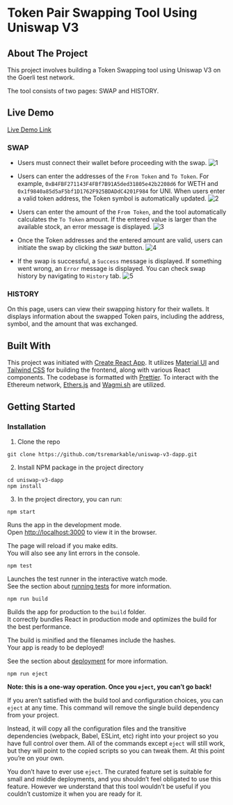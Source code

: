 # Token Pair Swapping Tool Using Uniswap V3

## About The Project
This project involves building a Token Swapping tool using Uniswap V3 on the Goerli test network.

The tool consists of two pages: SWAP and HISTORY.

## Live Demo

[Live Demo Link](https://uniswap-v3-dapp.vercel.app/)

### SWAP
- Users must connect their wallet before proceeding with the swap.
![1](https://github.com/tsremarkable/uniswap-v3-dapp/assets/110060055/970a713c-30d8-4f71-baf0-83c823fecccc)

- Users can enter the addresses of the `From Token` and `To Token`. For example, `0xB4FBF271143F4FBf7B91A5ded31805e42b2208d6` for WETH and `0x1f9840a85d5aF5bf1D1762F925BDADdC4201F984` for UNI. When users enter a valid token address, the Token symbol is automatically updated.
![2](https://github.com/tsremarkable/uniswap-v3-dapp/assets/110060055/aca1aa8b-a45a-49cb-a331-8f77fab569ec)

- Users can enter the amount of the `From Token`, and the tool automatically calculates the `To Token` amount. If the entered value is larger than the available stock, an error message is displayed.
![3](https://github.com/tsremarkable/uniswap-v3-dapp/assets/110060055/a9d2bc3f-74f5-433e-9c40-a2eb622b986d)

- Once the Token addresses and the entered amount are valid, users can initiate the swap by clicking the `SWAP` button.
![4](https://github.com/tsremarkable/uniswap-v3-dapp/assets/110060055/1102c3da-27f6-457f-b754-3d8e7289aef8)


- If the swap is successful, a `Success` message is displayed. If something went wrong, an `Error` message is displayed. You can check swap history by navigating to `History` tab.
![5](https://github.com/tsremarkable/uniswap-v3-dapp/assets/110060055/0d3d6fef-22f7-4f03-a563-148b97af503f)


### HISTORY
On this page, users can view their swapping history for their wallets. It displays information about the swapped Token pairs, including the address, symbol, and the amount that was exchanged.


## Built With
This project was initiated with [Create React App](https://github.com/facebook/create-react-app). It utilizes [Material UI](https://mui.com/material-ui/) and [Tailwind CSS](https://tailwindcss.com/) for building the frontend, along with various React components. The codebase is formatted with [Prettier](https://prettier.io/). To interact with the Ethereum network, [Ethers.js](https://docs.ethers.org/v6/) and [Wagmi.sh](https://wagmi.sh/) are utilized.


## Getting Started
### Installation
1. Clone the repo
```shell
git clone https://github.com/tsremarkable/uniswap-v3-dapp.git
```
2. Install NPM package in the project directory
```shell
cd uniswap-v3-dapp
npm install
```
3. In the project directory, you can run:
```shell
npm start
```

Runs the app in the development mode.\
Open [http://localhost:3000](http://localhost:3000) to view it in the browser.

The page will reload if you make edits.\
You will also see any lint errors in the console.

```shell
npm test
```

Launches the test runner in the interactive watch mode.\
See the section about [running tests](https://facebook.github.io/create-react-app/docs/running-tests) for more information.

```shell
npm run build
```

Builds the app for production to the `build` folder.\
It correctly bundles React in production mode and optimizes the build for the best performance.

The build is minified and the filenames include the hashes.\
Your app is ready to be deployed!

See the section about [deployment](https://facebook.github.io/create-react-app/docs/deployment) for more information.

```shell
npm run eject
```

**Note: this is a one-way operation. Once you `eject`, you can’t go back!**

If you aren’t satisfied with the build tool and configuration choices, you can `eject` at any time. This command will remove the single build dependency from your project.

Instead, it will copy all the configuration files and the transitive dependencies (webpack, Babel, ESLint, etc) right into your project so you have full control over them. All of the commands except `eject` will still work, but they will point to the copied scripts so you can tweak them. At this point you’re on your own.

You don’t have to ever use `eject`. The curated feature set is suitable for small and middle deployments, and you shouldn’t feel obligated to use this feature. However we understand that this tool wouldn’t be useful if you couldn’t customize it when you are ready for it.
